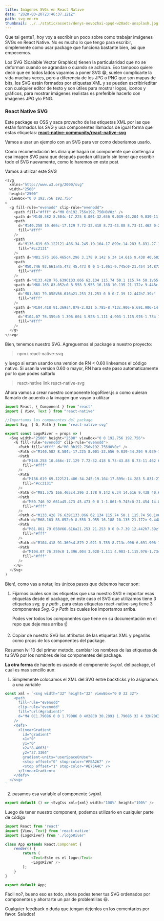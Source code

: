 ```yaml
---
title: Imágenes SVGs en React Native
date: "2020-03-20T23:46:37.121Z"
path: svg-en-rn
thumbnail: ../../static/assets/denys-nevozhai-qpqd-w28adc-unsplash.jpg
---
```


Que tal gente?, hoy voy a escribir un poco sobre como trabajar imágenes SVGs en React Native. No es mucho lo que tengo para escribir, simplemente como usar package que funciona bastante bien, así que empecemos.

Los SVG (Scalable Vector Graphics) tienen la particularidad que no se deforman cuando se agrandan o cuando se achican. Eso tampoco quiere decir que en todos lados vayamos a poner SVG 😁, suelen complicarte la vida muchas veces, pero a diferencia de los JPG o PNG que son mapas de bits, los SVG están formados por etiquetas XML y se pueden escribir/editar con cualquier editor de texto y son útiles para mostrar logos, iconos y gráficos, para mostrar imágenes realistas es preferible hacerlo con imágenes JPG y/o PNG.

### **React Native SVG**

Este package es OSS y saca provecho de las etiquetas XML por las que están formados los SVG y usa componentes llamados de igual forma que estas etiquetas: **[react-native-community/react-native-svg](https://github.com/react-native-community/react-native-svg)**

Vamos a usar un ejemplo con un SVG para ver como deberíamos usarlo.

Como recomendación les diría que hagan un componente que contenga a esa imagen SVG para que después puedan utilizarlo sin tener que escribir todo el SVG nuevamente, como lo haremos en este post.

Vamos a utilizar este SVG

```js
<svg
  xmlns="http://www.w3.org/2000/svg"
  width="2500"
  height="2500"
  viewBox="0 0 192.756 192.756"
>
  <g fill-rule="evenodd" clip-rule="evenodd">
    <path fill="#fff" d="M0 0h192.756v192.756H0V0z" />
    <path d="M140.582 8.504c-17.225 8.001-32.656 9.039-44.204 9.039-11.547 0-26.979-1.038-44.205-9.039L22.142 36.752c1.414 3.587 9.319 24.023 10.719 35.829l.995 9.364c1.314 12.95 3.115 30.684 6.137 39.297l.568 1.641c3.979 11.564 13.283 38.596 55.817 61.369 42.536-22.773 51.839-49.805 55.817-61.369l.57-1.645c3.02-8.609 4.82-26.343 6.135-39.297 0 0 .996-9.36.996-9.37 1.4-11.796 9.305-32.231 10.717-35.818L140.582 8.504z" />
    <path
      d="M140.258 10.466c-17.129 7.72-32.418 8.73-43.88 8.73-11.462 0-26.75-1.01-43.879-8.73L24.088 37.19c2.199 5.67 9.094 24.072 10.417 35.216l.995 9.372c1.307 12.866 3.096 30.489 6.055 38.922l.569 1.643c3.886 11.295 12.958 37.648 54.255 60.027 41.298-22.379 50.37-48.732 54.257-60.029l.57-1.65c2.955-8.424 4.744-26.048 6.053-38.924l.998-9.391c1.318-11.117 8.213-29.516 10.412-35.186l-28.411-26.724z"
      fill="#fff"
    />
    <path
      d="M136.619 69.122l21.486-34.245-19.104-17.899c-14.283 5.831-27.193 7.348-37.691 7.664l-9.217 14.737c12.167-1.225 35.596 4.342 44.526 29.743zM54.864 98.867l-9.548 15.488c2.662 10.816 9.708 32.303 32.152 49.469l23.603-37.695c-22.27 2.957-39.706-10.744-46.207-27.262z"
      fill="#cc2131"
    />
    <path d="M81.575 166.465c4.296 3.178 9.142 6.34 14.616 9.438 40.602-22.98 46.286-48.842 49.04-55.457 3.393-8.148 5.797-32.685 6.273-39.372 1.383-19.404 7.908-37.259 10.213-42.859L137.918 76.23c3.885 23.739-11.953 42.424-29.969 48.1l-26.374 42.135zM52.911 92.833a43.434 43.434 0 0 1-1.144-9.916c0-20.64 14.425-37.901 33.741-42.279l10-15.949c-11.184-.039-25.725-1.067-42.058-7.735L30.443 38.617s7.813 19.371 9.43 32.998l1.006 9.458c.772 7.606 1.794 17.669 3.144 25.981l8.888-14.221z" />
    <path
      d="M50.746 92.661a45.473 45.473 0 0 1-1.061-9.745c0-21.454 14.873-39.424 34.866-44.193l7.612-12.354c-10.438-.241-23.604-1.596-38.272-7.4L32.574 39.037s7.468 18.635 9.094 32.337l1.008 9.479c.619 6.105 1.403 13.815 2.382 20.893l5.688-9.085zM84.091 166.037a141.242 141.242 0 0 0 12.151 7.803c39.796-22.773 45.839-50.354 47.306-54.041 2.93-7.357 5.191-26.784 6.26-38.945.307-3.484 1.512-18.401 5.6-29.362L140.1 76.458c3.307 25.05-12.475 43.689-31.016 49.708l-24.993 39.871z"
      fill="#fff"
    />
    <path d="M133.428 76.639C133.066 62.134 115.74 50.1 115.74 50.1v65.621c2.859-1.549 6.504-5.033 6.504-5.033v-10.594c12.371-8.698 11.184-23.455 11.184-23.455zm-11.184 12.498V67.238c4.525 3.716 4.576 12.064 4.576 12.064-.394 7.008-4.576 9.835-4.576 9.835zM88.054 113.018c-13.505-3.283-23.536-15.449-23.536-29.965s10.03-26.684 23.536-29.966V45.3c-17.645 3.412-30.972 19.11-30.972 37.752 0 18.641 13.327 34.163 30.972 37.575v-7.609z" />
    <path d="M68.163 83.052c0 8.558 3.955 16.188 10.135 21.172v-9.448c-2.632-2.788-3.651-5.519-4.075-9.369h7.638V106.658a27.095 27.095 0 0 0 6.193 2.592V56.853c-11.471 3.194-19.891 13.71-19.891 26.199z" />
    <path
      d="M81.861 79.058V66.616a21.253 21.253 0 0 0-7.39 12.442h7.39z"
      fill="#fff"
    />
    <path d="M104.418 91.369s4.879-2.021 5.785-8.713c.906-6.691.906-14.569.906-14.778 0-.208-.326-11.06-.326-11.06s.418-11.006-8.643-11.981c-7.636-.822-9.899-.209-9.899-.209v76.785s4.4.309 6.561-.109V96.977s4.195 9.963 6.17 23.389c0 0 5.498-1.463 7.277-2.748.001-.001-1.743-13.747-7.831-26.249z" />
    <path
      d="M104.07 76.359c0 1.396.004 3.928-1.111 4.903-1.115.976-1.734 1.836-3.895 1.279V53.66s2.85.068 3.965 1.114.977 2.301 1.045 3.276c.071.974-.004 16.606-.004 18.309z"
      fill="#fff"
    />
  </g>
</svg>
```

Bien, tenemos nuestro SVG. Agreguemos el package a nuestro proyecto:

> npm i react-native-svg

y luego si estan usando una version de RN < 0.60 linkeamos el código nativo. Si usan la version 0.60 o mayor, RN hara este paso automaticamente por lo que podes saltarlo

> react-native link react-native-svg

Ahora vamos a crear nuestro componente logoRiver.js o como quieran llamarlo de acuerdo a la imagen que vayan a utilizar

```js
import React, { Component } from "react"
import { View, Text } from "react-native"

//Importamos los componentes del package
import Svg, { G, Path } from "react-native-svg"

export const LogoRiver = props => (
  <Svg width="2500" height="2500" viewBox="0 0 192.756 192.756">
    <G fill-rule="evenodd" clip-rule="evenodd">
      <Path fill="#fff" d="M0 0h192.756v192.756H0V0z" />
      <Path d="M140.582 8.504c-17.225 8.001-32.656 9.039-44.204 9.039-11.547 0-26.979-1.038-44.205-9.039L22.142 36.752c1.414 3.587 9.319 24.023 10.719 35.829l.995 9.364c1.314 12.95 3.115 30.684 6.137 39.297l.568 1.641c3.979 11.564 13.283 38.596 55.817 61.369 42.536-22.773 51.839-49.805 55.817-61.369l.57-1.645c3.02-8.609 4.82-26.343 6.135-39.297 0 0 .996-9.36.996-9.37 1.4-11.796 9.305-32.231 10.717-35.818L140.582 8.504z" />
      <Path
        d="M140.258 10.466c-17.129 7.72-32.418 8.73-43.88 8.73-11.462 0-26.75-1.01-43.879-8.73L24.088 37.19c2.199 5.67 9.094 24.072 10.417 35.216l.995 9.372c1.307 12.866 3.096 30.489 6.055 38.922l.569 1.643c3.886 11.295 12.958 37.648 54.255 60.027 41.298-22.379 50.37-48.732 54.257-60.029l.57-1.65c2.955-8.424 4.744-26.048 6.053-38.924l.998-9.391c1.318-11.117 8.213-29.516 10.412-35.186l-28.411-26.724z"
        fill="#fff"
      />
      <Path
        d="M136.619 69.122l21.486-34.245-19.104-17.899c-14.283 5.831-27.193 7.348-37.691 7.664l-9.217 14.737c12.167-1.225 35.596 4.342 44.526 29.743zM54.864 98.867l-9.548 15.488c2.662 10.816 9.708 32.303 32.152 49.469l23.603-37.695c-22.27 2.957-39.706-10.744-46.207-27.262z"
        fill="#cc2131"
      />
      <Path d="M81.575 166.465c4.296 3.178 9.142 6.34 14.616 9.438 40.602-22.98 46.286-48.842 49.04-55.457 3.393-8.148 5.797-32.685 6.273-39.372 1.383-19.404 7.908-37.259 10.213-42.859L137.918 76.23c3.885 23.739-11.953 42.424-29.969 48.1l-26.374 42.135zM52.911 92.833a43.434 43.434 0 0 1-1.144-9.916c0-20.64 14.425-37.901 33.741-42.279l10-15.949c-11.184-.039-25.725-1.067-42.058-7.735L30.443 38.617s7.813 19.371 9.43 32.998l1.006 9.458c.772 7.606 1.794 17.669 3.144 25.981l8.888-14.221z" />
      <Path
        d="M50.746 92.661a45.473 45.473 0 0 1-1.061-9.745c0-21.454 14.873-39.424 34.866-44.193l7.612-12.354c-10.438-.241-23.604-1.596-38.272-7.4L32.574 39.037s7.468 18.635 9.094 32.337l1.008 9.479c.619 6.105 1.403 13.815 2.382 20.893l5.688-9.085zM84.091 166.037a141.242 141.242 0 0 0 12.151 7.803c39.796-22.773 45.839-50.354 47.306-54.041 2.93-7.357 5.191-26.784 6.26-38.945.307-3.484 1.512-18.401 5.6-29.362L140.1 76.458c3.307 25.05-12.475 43.689-31.016 49.708l-24.993 39.871z"
        fill="#fff"
      />
      <Path d="M133.428 76.639C133.066 62.134 115.74 50.1 115.74 50.1v65.621c2.859-1.549 6.504-5.033 6.504-5.033v-10.594c12.371-8.698 11.184-23.455 11.184-23.455zm-11.184 12.498V67.238c4.525 3.716 4.576 12.064 4.576 12.064-.394 7.008-4.576 9.835-4.576 9.835zM88.054 113.018c-13.505-3.283-23.536-15.449-23.536-29.965s10.03-26.684 23.536-29.966V45.3c-17.645 3.412-30.972 19.11-30.972 37.752 0 18.641 13.327 34.163 30.972 37.575v-7.609z" />
      <Path d="M68.163 83.052c0 8.558 3.955 16.188 10.135 21.172v-9.448c-2.632-2.788-3.651-5.519-4.075-9.369h7.638V106.658a27.095 27.095 0 0 0 6.193 2.592V56.853c-11.471 3.194-19.891 13.71-19.891 26.199z" />
      <Path
        d="M81.861 79.058V66.616a21.253 21.253 0 0 0-7.39 12.442h7.39z"
        fill="#fff"
      />
      <Path d="M104.418 91.369s4.879-2.021 5.785-8.713c.906-6.691.906-14.569.906-14.778 0-.208-.326-11.06-.326-11.06s.418-11.006-8.643-11.981c-7.636-.822-9.899-.209-9.899-.209v76.785s4.4.309 6.561-.109V96.977s4.195 9.963 6.17 23.389c0 0 5.498-1.463 7.277-2.748.001-.001-1.743-13.747-7.831-26.249z" />
      <Path
        d="M104.07 76.359c0 1.396.004 3.928-1.111 4.903-1.115.976-1.734 1.836-3.895 1.279V53.66s2.85.068 3.965 1.114.977 2.301 1.045 3.276c.071.974-.004 16.606-.004 18.309z"
        fill="#fff"
      />
    </G>
  </Svg>
)
```

Bien!, como vas a notar, los únicos pasos que debemos hacer son:

1. Fijarnos cuales son las etiquetas que usa nuestro SVG e importar esas etiquetas desde el package, en este caso el SVG que utilizamos tiene 3 etiquetas _svg, g y path_ , para estas etiquetas react-native-svg tiene 3 componentes _Svg, G y Path_ los cuales los importamos arriba.

   Podes ver todos los componentes que tiene en su documentación en el repo que deje mas arriba ☝️

2) Copiar de nuestro SVG los atributos de las etiquetas XML y pegarlas como props de los componentes del package.

Resumen lvl 10 del primer metodo, cambiar los nombres de las etiquetas de tu SVG por los nombres de los componentes del package.

**La otra forma** de hacerlo es usando el componente `SvgXml` del package, el cual es mas sencillo aun:

1. Simplemente colocamos el XML del SVG entre backticks y lo asignamos a una variable

```js
const xml = `<svg width="32" height="32" viewBox="0 0 32 32">
    <path
      fill-rule="evenodd"
      clip-rule="evenodd"
      fill="url(#gradient)"
      d="M4 0C1.79086 0 0 1.79086 0 4V28C0 30.2091 1.79086 32 4 32H28C30.2091 32 32 30.2091 32 28V4C32 1.79086 30.2091 0 28 0H4ZM17 6C17 5.44772 17.4477 5 18 5H20C20.5523 5 21 5.44772 21 6V25C21 25.5523 20.5523 26 20 26H18C17.4477 26 17 25.5523 17 25V6ZM12 11C11.4477 11 11 11.4477 11 12V25C11 25.5523 11.4477 26 12 26H14C14.5523 26 15 25.5523 15 25V12C15 11.4477 14.5523 11 14 11H12ZM6 18C5.44772 18 5 18.4477 5 19V25C5 25.5523 5.44772 26 6 26H8C8.55228 26 9 25.5523 9 25V19C9 18.4477 8.55228 18 8 18H6ZM24 14C23.4477 14 23 14.4477 23 15V25C23 25.5523 23.4477 26 24 26H26C26.5523 26 27 25.5523 27 25V15C27 14.4477 26.5523 14 26 14H24Z"
    />
    <defs>
      <linearGradient
        id="gradient"
        x1="0"
        y1="0"
        x2="8.46631"
        y2="37.3364"
        gradient-units="userSpaceOnUse">
        <stop offset="0" stop-color="#FEA267" />
        <stop offset="1" stop-color="#E75A4C" />
      </linearGradient>
    </defs>
  </svg>
`
```

2. pasamos esa variable al componente `SvgXml`

```js
export default () => <SvgCss xml={xml} width="100%" height="100%" />
```

Luego de tener nuestro component, podemos utilizarlo en cualquier parte de código

```js
import React from 'react'
import {View, Text} from 'react-native'
import {LogoRiver} from './logoRiver'

class App extends React.Component {
    render() {
        return (
            <Text>Este es el logo</Text>
            <LogoRiver />
        );
    }
}

export default App;
```

Fácil no?, bueno eso es todo, ahora podes tener tus SVG ordenados por componentes y ahorrarte un par de problemillas 😆.

Cualquier feedback o duda que tengan dejenlos en los comentarios por favor. Saludos!

